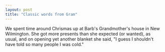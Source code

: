 ```yaml
---
layout: post
title: "Classic words from Gram"
---
```




We spent time around Chrismas up at Barb's Grandmother's house in New Wilmington. She got more presents than she expected (or wanted), as usual, and on opening yet another blanket she said, "I guess I shouldn't have told so many people I was cold."


